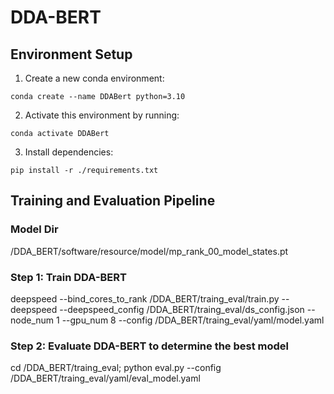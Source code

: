 # DDA-BERT

## Environment Setup

1. Create a new conda environment:

```
conda create --name DDABert python=3.10
```

2. Activate this environment by running:

```
conda activate DDABert
```

3. Install dependencies:

```
pip install -r ./requirements.txt
```

## Training and Evaluation Pipeline

### Model Dir

/DDA_BERT/software/resource/model/mp_rank_00_model_states.pt

### Step 1: Train DDA-BERT

deepspeed --bind_cores_to_rank   /DDA_BERT/traing_eval/train.py --deepspeed --deepspeed_config /DDA_BERT/traing_eval/ds_config.json --node_num 1 --gpu_num 8 --config /DDA_BERT/traing_eval/yaml/model.yaml


### Step 2: Evaluate DDA-BERT to determine the best model

cd /DDA_BERT/traing_eval; python eval.py --config /DDA_BERT/traing_eval/yaml/eval_model.yaml